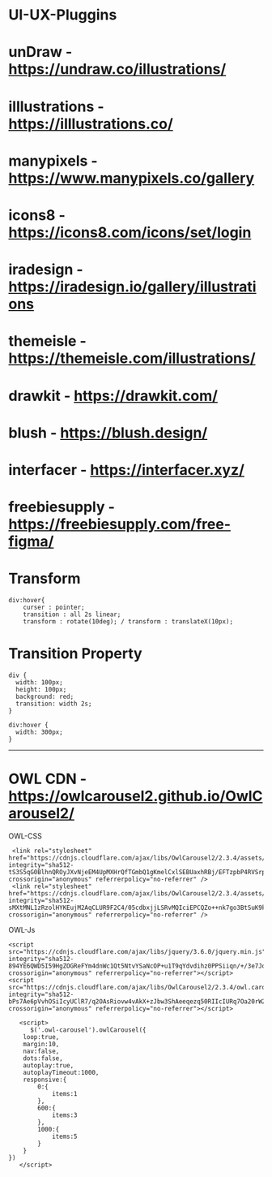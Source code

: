 # UI-UX-Pluggins

# unDraw - https://undraw.co/illustrations/

# illlustrations - https://illlustrations.co/

# manypixels - https://www.manypixels.co/gallery

# icons8 - https://icons8.com/icons/set/login

# iradesign - https://iradesign.io/gallery/illustrations

# themeisle - https://themeisle.com/illustrations/

# drawkit - https://drawkit.com/

# blush - https://blush.design/

# interfacer - https://interfacer.xyz/

# freebiesupply - https://freebiesupply.com/free-figma/

# Transform
```shell
div:hover{
    curser : pointer;
    transition : all 2s linear;
    transform : rotate(10deg); / transform : translateX(10px);

```

# Transition Property
```shell
div {
  width: 100px;
  height: 100px;
  background: red;
  transition: width 2s;
}

div:hover {
  width: 300px;
}
```

<hr>

# OWL CDN  - https://owlcarousel2.github.io/OwlCarousel2/

OWL-CSS
```shell
 <link rel="stylesheet" href="https://cdnjs.cloudflare.com/ajax/libs/OwlCarousel2/2.3.4/assets/owl.carousel.min.css" integrity="sha512-tS3S5qG0BlhnQROyJXvNjeEM4UpMXHrQfTGmbQ1gKmelCxlSEBUaxhRBj/EFTzpbP4RVSrpEikbmdJobCvhE3g==" crossorigin="anonymous" referrerpolicy="no-referrer" />
 <link rel="stylesheet" href="https://cdnjs.cloudflare.com/ajax/libs/OwlCarousel2/2.3.4/assets/owl.theme.default.min.css" integrity="sha512-sMXtMNL1zRzolHYKEujM2AqCLUR9F2C4/05cdbxjjLSRvMQIciEPCQZo++nk7go3BtSuK9kfa/s+a4f4i5pLkw==" crossorigin="anonymous" referrerpolicy="no-referrer" />
```

OWL-Js
```shell
<script src="https://cdnjs.cloudflare.com/ajax/libs/jquery/3.6.0/jquery.min.js" integrity="sha512-894YE6QWD5I59HgZOGReFYm4dnWc1Qt5NtvYSaNcOP+u1T9qYdvdihz0PPSiiqn/+/3e7Jo4EaG7TubfWGUrMQ==" crossorigin="anonymous" referrerpolicy="no-referrer"></script>
<script src="https://cdnjs.cloudflare.com/ajax/libs/OwlCarousel2/2.3.4/owl.carousel.min.js" integrity="sha512-bPs7Ae6pVvhOSiIcyUClR7/q2OAsRiovw4vAkX+zJbw3ShAeeqezq50RIIcIURq7Oa20rW2n2q+fyXBNcU9lrw==" crossorigin="anonymous" referrerpolicy="no-referrer"></script>

   <script>
      $('.owl-carousel').owlCarousel({
    loop:true,
    margin:10,
    nav:false,
    dots:false,
    autoplay:true,
    autoplayTimeout:1000,
    responsive:{
        0:{
            items:1
        },
        600:{
            items:3
        },
        1000:{
            items:5
        }
    }
})
   </script>
```
